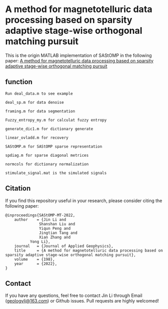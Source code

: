 # A method for magnetotelluric data processing based on sparsity adaptive stage-wise orthogonal matching pursuit
This is the origin MATLAB implementation of SAStOMP in the following paper:
[A method for magnetotelluric data processing based on sparsity adaptive stage-wise orthogonal matching pursuit](https://doi.org/10.1016/j.jappgeo.2022.104577)

## function
```
Run deal_data.m to see example

deal_sp.m for data denoise

framing.m for data segmentation

Fuzzy_entropy_my.m for calculat fuzzy entropy

generate_dic1.m for dictionary generate

linear_ovladd.m for recovery

SAStOMP.m for SAStOMP sparse representation

spdiag.m for sparse diagonal metrices

normcols for dictionary normalization

stimulate_signal.mat is the simulated signals
```


## <span id="citelink">Citation</span>
If you find this repository useful in your research, please consider citing the following paper:

```
@inproceedings{SAStOMP-MT-2022,
    author    = {Jin Li and
               Shanshan Liu and
               Yiqun Peng and
               Jingtian Tang and
               Xian Zhang and
	       Yong Li},
	journal   = {Journal of Applied Geophysics},
	title     = {A method for magnetotelluric data processing based on sparsity adaptive stage-wise orthogonal matching pursuit},
    volume    = {198},
    year      = {2022},
}
```
## Contact
If you have any questions, feel free to contact Jin Li through Email (geologylj@163.com) or Github issues. Pull requests are highly welcomed!
